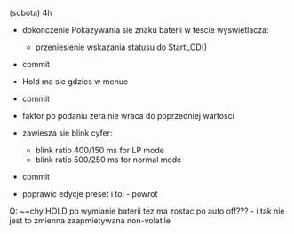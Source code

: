 (sobota) 4h
- dokonczenie Pokazywania sie znaku baterii w tescie wyswietlacza:
	- przeniesienie wskazania statusu do StartLCD()
- commit
- Hold ma sie gdzies w menue
- commit
- faktor po podaniu zera nie wraca do poprzedniej wartosci
- zawiesza sie blink cyfer:
	- blink ratio 400/150 ms for LP mode
	- blink ratio 500/250 ms for normal mode
- commit



- poprawic edycje preset i tol - powrot


Q:
~~chy HOLD po wymianie baterii tez ma zostac po auto off??? - i tak nie jest to zmienna zaapmietywana non-volatile